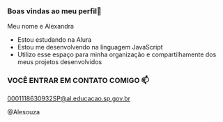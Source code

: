 ### Boas vindas ao meu perfil💙

Meu nome e Alexandra

- Estou estudando na Alura
- Estou me desenvolvendo na linguagem JavaScript
- Utilizo esse espaço para minha organização e compartilhamente dos meus projetos desenvolvidos

### VOCÊ ENTRAR EM CONTATO COMIGO 📫

0001118630932SP@al.educacao.sp.gov.br

@Alesouza
